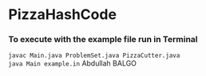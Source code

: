 # PizzaHashCode


### To execute with the example file run in Terminal
`javac Main.java ProblemSet.java PizzaCutter.java`<br />
`java Main example.in`
Abdullah
BALGO
